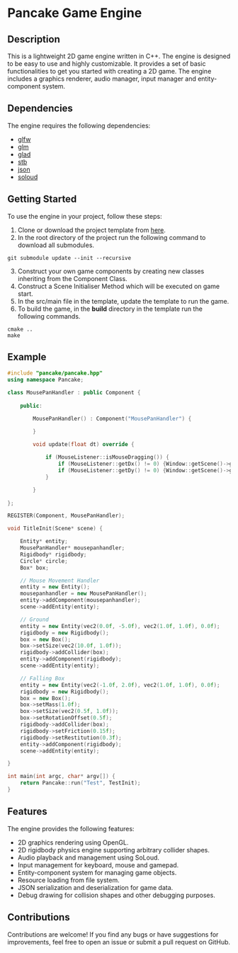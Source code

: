# Pancake Game Engine

## Description
This is a lightweight 2D game engine written in C++. The engine is designed to be easy to use and highly customizable. It provides a set of basic functionalities to get you started with creating a 2D game. The engine includes a graphics renderer, audio manager, input manager and entity-component system.

## Dependencies
The engine requires the following dependencies:
- [glfw](https://github.com/glfw/glfw)
- [glm](https://github.com/g-truc/glm)
- [glad](https://glad.dav1d.de/)
- [stb](https://github.com/nothings/stb)
- [json](https://github.com/nlohmann/json)
- [soloud](https://github.com/jarikomppa/soloud)

## Getting Started
To use the engine in your project, follow these steps:

1. Clone or download the project template from [here](https://github.com/RohanFredriksson/PancakeTemplate).
2. In the root directory of the project run the following command to download all submodules.
```
git submodule update --init --recursive
```
3. Construct your own game components by creating new classes inheriting from the Component Class.
4. Construct a Scene Initialiser Method which will be executed on game start. 
5. In the src/main file in the template, update the template to run the game.
6. To build the game, in the **build** directory in the template run the following commands.
```
cmake ..
make
```

## Example
```c++
#include "pancake/pancake.hpp"
using namespace Pancake;

class MousePanHandler : public Component {
   
    public:

        MousePanHandler() : Component("MousePanHandler") {

        }

        void update(float dt) override {
            
            if (MouseListener::isMouseDragging()) {
                if (MouseListener::getDx() != 0) {Window::getScene()->getCamera()->addPosition(vec2(-MouseListener::getWorldDx(), 0.0f));}
                if (MouseListener::getDy() != 0) {Window::getScene()->getCamera()->addPosition(vec2(0.0f, MouseListener::getWorldDy()));}
            }

        } 
        
};

REGISTER(Component, MousePanHandler);

void TitleInit(Scene* scene) {

    Entity* entity;
    MousePanHandler* mousepanhandler;
    Rigidbody* rigidbody;
    Circle* circle;
    Box* box;

    // Mouse Movement Handler
    entity = new Entity();
    mousepanhandler = new MousePanHandler();
    entity->addComponent(mousepanhandler);
    scene->addEntity(entity);

    // Ground
    entity = new Entity(vec2(0.0f, -5.0f), vec2(1.0f, 1.0f), 0.0f);
    rigidbody = new Rigidbody();
    box = new Box();
    box->setSize(vec2(10.0f, 1.0f));
    rigidbody->addCollider(box);
    entity->addComponent(rigidbody);
    scene->addEntity(entity);

    // Falling Box
    entity = new Entity(vec2(-1.0f, 2.0f), vec2(1.0f, 1.0f), 0.0f);
    rigidbody = new Rigidbody();
    box = new Box();
    box->setMass(1.0f);
    box->setSize(vec2(0.5f, 1.0f));
    box->setRotationOffset(0.5f);
    rigidbody->addCollider(box);
    rigidbody->setFriction(0.15f);
    rigidbody->setRestitution(0.3f);
    entity->addComponent(rigidbody);
    scene->addEntity(entity);

}

int main(int argc, char* argv[]) {
    return Pancake::run("Test", TestInit);
}
```

## Features
The engine provides the following features:
- 2D graphics rendering using OpenGL.
- 2D rigidbody physics engine supporting arbitrary collider shapes.
- Audio playback and management using SoLoud.
- Input management for keyboard, mouse and gamepad.
- Entity-component system for managing game objects.
- Resource loading from file system.
- JSON serialization and deserialization for game data.
- Debug drawing for collision shapes and other debugging purposes.

## Contributions
Contributions are welcome! If you find any bugs or have suggestions for improvements, feel free to open an issue or submit a pull request on GitHub.
